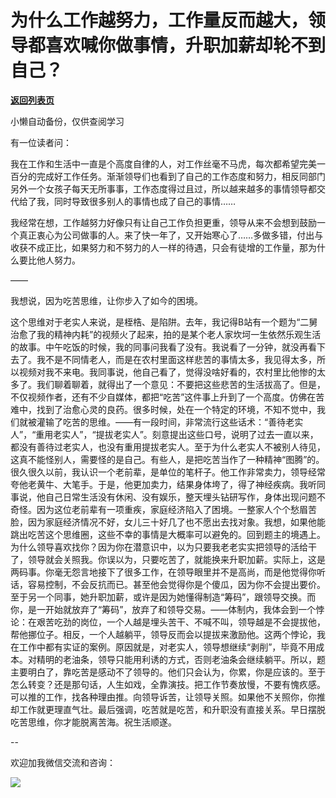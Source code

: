# 为什么工作越努力，工作量反而越大，领导都喜欢喊你做事情，升职加薪却轮不到自己？

[**返回列表页**](/gzh/费曼的小茶馆)

小懒自动备份，仅供查阅学习

有一位读者问：

我在工作和生活中一直是个高度自律的人，对工作丝毫不马虎，每次都希望完美一百分的完成好工作任务。渐渐领导们也看到了自己的工作态度和努力，相反同部门另外一个女孩子每天无所事事，工作态度得过且过，所以越来越多的事情领导都交代给了我，同时导致很多别人的事情也成了自己的事情……

我经常在想，工作越努力好像只有让自己工作负担更重，领导从来不会想到鼓励一个真正衷心为公司做事的人。来了快一年了，又开始寒心了……多做多错，付出与收获不成正比，如果努力和不努力的人一样的待遇，只会有徒增的工作量，那为什么要比他人努力。

——  

我想说，因为吃苦思维，让你步入了如今的困境。

这个思维对于老实人来说，是桎梏、是陷阱。去年，我记得B站有一个题为“二舅治愈了我的精神内耗”的视频火了起来，拍的是某个老人家坎坷一生依然乐观生活的故事。中午吃饭的时候，我的同事问我看了没有。我说看了一分钟，就没再看下去了。我不是不同情老人，而是在农村里面这样悲苦的事情太多，我见得太多，所以视频对我不来电。我同事说，他自己看了，觉得没啥好看的，农村里比他惨的太多了。我们聊着聊着，就得出了一个意见：不要把这些悲苦的生活拔高了。但是，不仅视频作者，还有不少自媒体，都把“吃苦”这件事上升到了一个高度。仿佛在苦难中，找到了治愈心灵的良药。很多时候，处在一个特定的环境，不知不觉中，我们就被灌输了吃苦的思维。——有一段时间，非常流行这些话术：“善待老实人”，“重用老实人”，“提拔老实人”。刻意提出这些口号，说明了过去一直以来，都没有善待过老实人，也没有重用提拔老实人。至于为什么老实人不被别人待见，这真不能怪别人，需要怪的是自己。有些人，是把吃苦当作了一种精神“图腾”的。很久很久以前，我认识一个老前辈，是单位的笔杆子。他工作非常卖力，领导经常夸他老黄牛、大笔手。于是，他更加卖力，结果身体垮了，得了神经疾病。我听同事说，他自己日常生活没有休闲、没有娱乐，整天埋头钻研写作，身体出现问题不奇怪。因为这位老前辈有一项重疾，家庭经济陷入了困境。一整家人个个愁眉苦脸，因为家庭经济情况不好，女儿三十好几了也不愿出去找对象。我想，如果他能跳出吃苦这个思维圈，这些不幸的事情是大概率可以避免的。回到题主的境遇上。为什么领导喜欢找你？因为你在潜意识中，以为只要我老老实实把领导的活给干了，领导就会关照我。你误以为，只要吃苦了，就能换来升职加薪。实际上，这是两码事。你毫无怨言地接下了很多工作，在领导眼里并不是高尚，而是他觉得你听话，容易控制，不会反抗而已。甚至他会觉得你是个傻瓜，因为你不会提出要价。至于另一个同事，她升职加薪，或许是因为她懂得制造“筹码”，跟领导交换。而你，是一开始就放弃了“筹码”，放弃了和领导交易。——体制内，我体会到一个悖论：在艰苦吃劲的岗位，一个人越是埋头苦干、不喊不叫，领导越是不会提拔他，帮他挪位子。相反，一个人越躺平，领导反而会以提拔来激励他。这两个悖论，我在工作中都有实证的案例。原因就是，对老实人，领导想继续“剥削”，毕竟不用成本。对精明的老油条，领导只能用利诱的方式，否则老油条会继续躺平。所以，题主要明白了，靠吃苦是感动不了领导的。他们只会认为，你累，你是应该的。至于怎么转变？还是那句话，人生如戏，全靠演技。把工作节奏放慢，不要有愧疚感。可以推的工作，找各种理由推。向领导诉苦，让领导关照。如果他不关照你，你推却工作就更理直气壮。最后强调，吃苦就是吃苦，和升职没有直接关系。早日摆脱吃苦思维，你才能脱离苦海。祝生活顺遂。

\--  

欢迎加我微信交流和咨询：

![](https://mmbiz.qpic.cn/mmbiz_jpg/4ufdCXwkRArXJOgKic3pgrRsdiawr1ibm7mzPQvlZ8ceOlTw0g6TicS0NCIt6duqBrYAj2ElGykGf0WLqTeDmKEHJQ/640?wx_fmt=jpeg)

  

